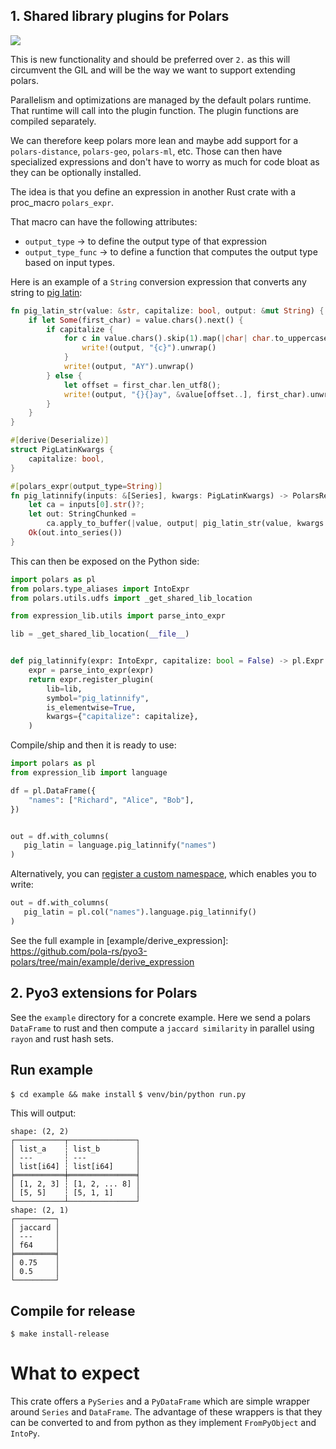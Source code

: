 ## 1. Shared library plugins for Polars

<a href="https://crates.io/crates/pyo3-polars">
    <img src="https://img.shields.io/crates/v/pyo3-polars.svg"/>
  </a>

This is new functionality and should be preferred over `2.` as this
will circumvent the GIL and will be the way we want to support extending polars.

Parallelism and optimizations are managed by the default polars runtime. That runtime will call into the plugin function.
The plugin functions are compiled separately.

We can therefore keep polars more lean and maybe add support for a `polars-distance`, `polars-geo`, `polars-ml`, etc. 
Those can then have specialized expressions and don't have to worry as much for code bloat as they can be optionally installed.

The idea is that you define an expression in another Rust crate with a proc_macro `polars_expr`.

That macro can have the following attributes:

- `output_type` -> to define the output type of that expression
- `output_type_func` -> to define a function that computes the output type based on input types.

Here is an example of a `String` conversion expression that converts any string to [pig latin](https://en.wikipedia.org/wiki/Pig_Latin):

```rust
fn pig_latin_str(value: &str, capitalize: bool, output: &mut String) {
    if let Some(first_char) = value.chars().next() {
        if capitalize {
            for c in value.chars().skip(1).map(|char| char.to_uppercase()) {
                write!(output, "{c}").unwrap()
            }
            write!(output, "AY").unwrap()
        } else {
            let offset = first_char.len_utf8();
            write!(output, "{}{}ay", &value[offset..], first_char).unwrap()
        }
    }
}

#[derive(Deserialize)]
struct PigLatinKwargs {
    capitalize: bool,
}

#[polars_expr(output_type=String)]
fn pig_latinnify(inputs: &[Series], kwargs: PigLatinKwargs) -> PolarsResult<Series> {
    let ca = inputs[0].str()?;
    let out: StringChunked =
        ca.apply_to_buffer(|value, output| pig_latin_str(value, kwargs.capitalize, output));
    Ok(out.into_series())
}
```

This can then be exposed on the Python side:

```python
import polars as pl
from polars.type_aliases import IntoExpr
from polars.utils.udfs import _get_shared_lib_location

from expression_lib.utils import parse_into_expr

lib = _get_shared_lib_location(__file__)


def pig_latinnify(expr: IntoExpr, capitalize: bool = False) -> pl.Expr:
    expr = parse_into_expr(expr)
    return expr.register_plugin(
        lib=lib,
        symbol="pig_latinnify",
        is_elementwise=True,
        kwargs={"capitalize": capitalize},
    )
```
Compile/ship and then it is ready to use:

```python
import polars as pl
from expression_lib import language

df = pl.DataFrame({
    "names": ["Richard", "Alice", "Bob"],
})


out = df.with_columns(
   pig_latin = language.pig_latinnify("names")
)
```
Alternatively, you can [register a custom namespace](https://docs.pola.rs/py-polars/html/reference/api/polars.api.register_expr_namespace.html#polars.api.register_expr_namespace), which enables you to write:
```python
out = df.with_columns(
   pig_latin = pl.col("names").language.pig_latinnify()
)
```

See the full example in [example/derive_expression]: https://github.com/pola-rs/pyo3-polars/tree/main/example/derive_expression

## 2. Pyo3 extensions for Polars

See the `example` directory for a concrete example. Here we send a polars `DataFrame` to rust and then compute a
`jaccard similarity` in parallel using `rayon` and rust hash sets.

## Run example

`$ cd example && make install`
`$ venv/bin/python run.py`

This will output:

```
shape: (2, 2)
┌───────────┬───────────────┐
│ list_a    ┆ list_b        │
│ ---       ┆ ---           │
│ list[i64] ┆ list[i64]     │
╞═══════════╪═══════════════╡
│ [1, 2, 3] ┆ [1, 2, ... 8] │
│ [5, 5]    ┆ [5, 1, 1]     │
└───────────┴───────────────┘
shape: (2, 1)
┌─────────┐
│ jaccard │
│ ---     │
│ f64     │
╞═════════╡
│ 0.75    │
│ 0.5     │
└─────────┘
```

## Compile for release

`$ make install-release`

# What to expect

This crate offers a `PySeries` and a `PyDataFrame` which are simple wrapper around `Series` and `DataFrame`. The
advantage of these wrappers is that they can be converted to and from python as they implement `FromPyObject` and `IntoPy`.

